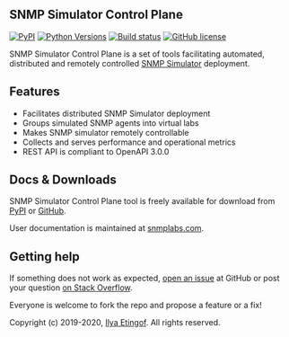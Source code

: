 
SNMP Simulator Control Plane
----------------------------
[![PyPI](https://img.shields.io/pypi/v/snmpsim-control-plane.svg?maxAge=2592000)](https://pypi.org/project/snmpsim-control-plane/)
[![Python Versions](https://img.shields.io/pypi/pyversions/snmpsim-control-plane.svg)](https://pypi.org/project/snmpsim-control-plane/)
[![Build status](https://travis-ci.org/etingof/snmpsim-control-plane.svg?branch=master)](https://travis-ci.org/etingof/snmpsim-control-plane)
[![GitHub license](https://img.shields.io/badge/license-BSD-blue.svg)](https://raw.githubusercontent.com/etingof/snmpsim-control-plane/master/LICENSE.txt)

SNMP Simulator Control Plane is a set of tools facilitating
automated, distributed and remotely controlled
[SNMP Simulator](http://snmplabs.com/snmpsim) deployment.

Features
--------

* Facilitates distributed SNMP Simulator deployment
* Groups simulated SNMP agents into virtual labs
* Makes SNMP simulator remotely controllable
* Collects and serves performance and operational metrics
* REST API is compliant to OpenAPI 3.0.0

Docs & Downloads
----------------

SNMP Simulator Control Plane tool is freely available for download from
[PyPI](https://pypi.org/project/snmpsim-control-plane/) or
[GitHub](https://github.com/etingof/snmpsim-control-plane/archive/master.zip).

User documentation is maintained at [snmplabs.com](http://snmplabs.com/snmpsim-control-plane).

Getting help
------------

If something does not work as expected,
[open an issue](https://github.com/etingof/snmpsim-control-plane/issues) at GitHub or
post your question [on Stack Overflow](https://stackoverflow.com/questions/ask).

Everyone is welcome to fork the repo and propose a feature or a fix!


Copyright (c) 2019-2020, [Ilya Etingof](mailto:etingof@gmail.com). All rights reserved.
